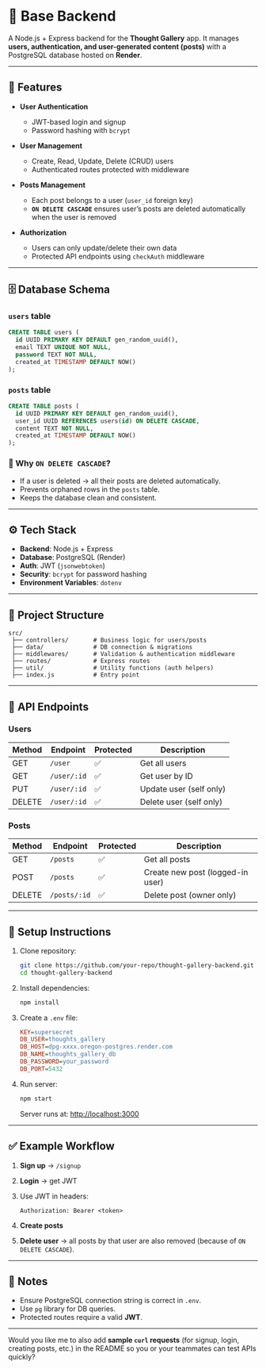 # 📝 Base Backend

A Node.js + Express backend for the **Thought Gallery** app.
It manages **users, authentication, and user-generated content (posts)** with a PostgreSQL database hosted on **Render**.

---

## 🚀 Features

* **User Authentication**

  * JWT-based login and signup
  * Password hashing with `bcrypt`
* **User Management**

  * Create, Read, Update, Delete (CRUD) users
  * Authenticated routes protected with middleware
* **Posts Management**

  * Each post belongs to a user (`user_id` foreign key)
  * **`ON DELETE CASCADE`** ensures user’s posts are deleted automatically when the user is removed
* **Authorization**

  * Users can only update/delete their own data
  * Protected API endpoints using `checkAuth` middleware

---

## 🗄️ Database Schema

### `users` table

```sql
CREATE TABLE users (
  id UUID PRIMARY KEY DEFAULT gen_random_uuid(),
  email TEXT UNIQUE NOT NULL,
  password TEXT NOT NULL,
  created_at TIMESTAMP DEFAULT NOW()
);
```

### `posts` table

```sql
CREATE TABLE posts (
  id UUID PRIMARY KEY DEFAULT gen_random_uuid(),
  user_id UUID REFERENCES users(id) ON DELETE CASCADE,
  content TEXT NOT NULL,
  created_at TIMESTAMP DEFAULT NOW()
);
```

### 🔎 Why `ON DELETE CASCADE`?

* If a user is deleted → all their posts are deleted automatically.
* Prevents orphaned rows in the `posts` table.
* Keeps the database clean and consistent.

---

## ⚙️ Tech Stack

* **Backend**: Node.js + Express
* **Database**: PostgreSQL (Render)
* **Auth**: JWT (`jsonwebtoken`)
* **Security**: `bcrypt` for password hashing
* **Environment Variables**: `dotenv`

---

## 📂 Project Structure

```
src/
 ├── controllers/       # Business logic for users/posts
 ├── data/              # DB connection & migrations
 ├── middlewares/       # Validation & authentication middleware
 ├── routes/            # Express routes
 ├── util/              # Utility functions (auth helpers)
 ├── index.js           # Entry point
```

---

## 🔑 API Endpoints

### Users

| Method | Endpoint    | Protected | Description             |
| ------ | ----------- | --------- | ----------------------- |
| GET    | `/user`     | ✅         | Get all users           |
| GET    | `/user/:id` | ✅         | Get user by ID          |
| PUT    | `/user/:id` | ✅         | Update user (self only) |
| DELETE | `/user/:id` | ✅         | Delete user (self only) |

### Posts

| Method | Endpoint     | Protected | Description                      |
| ------ | ------------ | --------- | -------------------------------- |
| GET    | `/posts`     | ✅         | Get all posts                    |
| POST   | `/posts`     | ✅         | Create new post (logged-in user) |
| DELETE | `/posts/:id` | ✅         | Delete post (owner only)         |

---

## 🔧 Setup Instructions

1. Clone repository:

   ```bash
   git clone https://github.com/your-repo/thought-gallery-backend.git
   cd thought-gallery-backend
   ```

2. Install dependencies:

   ```bash
   npm install
   ```

3. Create a `.env` file:

   ```ini
   KEY=supersecret
   DB_USER=thoughts_gallery
   DB_HOST=dpg-xxxx.oregon-postgres.render.com
   DB_NAME=thoughts_gallery_db
   DB_PASSWORD=your_password
   DB_PORT=5432
   ```

4. Run server:

   ```bash
   npm start
   ```

   Server runs at: [http://localhost:3000](http://localhost:3000)

---

## ✅ Example Workflow

1. **Sign up** → `/signup`
2. **Login** → get JWT
3. Use JWT in headers:

   ```
   Authorization: Bearer <token>
   ```
4. **Create posts**
5. **Delete user** → all posts by that user are also removed (because of `ON DELETE CASCADE`).

---

## 📌 Notes

* Ensure PostgreSQL connection string is correct in `.env`.
* Use `pg` library for DB queries.
* Protected routes require a valid **JWT**.

---

Would you like me to also add **sample `curl` requests** (for signup, login, creating posts, etc.) in the README so you or your teammates can test APIs quickly?
